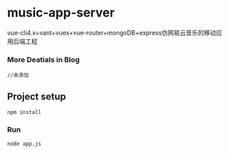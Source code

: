 # music-app-server
vue-cli4.x+vant+vuex+vue-router+mongoDB+express仿网易云音乐的移动应用后端工程

### More Deatials in Blog
```
//未添加
```

## Project setup
```
npm install
```

### Run
```
node app.js
```

